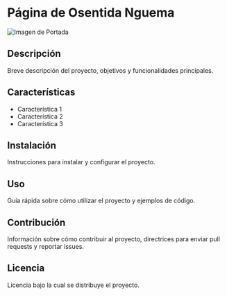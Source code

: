 # Página de Osentida Nguema
![Imagen de Portada](url_de_la_imagen)

## Descripción 
Breve descripción del proyecto, objetivos y funcionalidades principales.

## Características 
- Característica 1
- Característica 2
- Característica 3

## Instalación
Instrucciones para instalar y configurar el proyecto.


## Uso 
Guía rápida sobre cómo utilizar el proyecto y ejemplos de código.

## Contribución 
Información sobre cómo contribuir al proyecto, directrices para enviar pull requests y reportar issues.

## Licencia 
Licencia bajo la cual se distribuye el proyecto.



<!--
**OsentidaN/OsentidaN** is a ✨ _special_ ✨ repository because its `README.md` (this file) appears on your GitHub profile.

Here are some ideas to get you started:

- 🔭 I’m currently working on ...
- 🌱 I’m currently learning ...
- 👯 I’m looking to collaborate on ...
- 🤔 I’m looking for help with ...
- 💬 Ask me about ...
- 📫 How to reach me: ...
- 😄 Pronouns: ...
- ⚡ Fun fact: ...
-->

